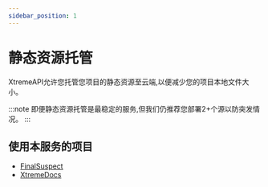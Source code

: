 ```yaml
---
sidebar_position: 1
---
```

# 静态资源托管

XtremeAPI允许您托管您项目的静态资源至云端,以便减少您的项目本地文件大小。

:::note 即便静态资源托管是最稳定的服务,但我们仍推荐您部署2+个源以防突发情况。
:::

## 使用本服务的项目

- [FinalSuspect](/FinalSuspect)
- [XtremeDocs](/)